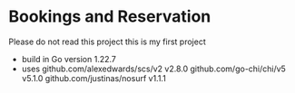 # Bookings and Reservation

Please do not read this project this is my first project 

- build in Go version 1.22.7 
- uses 	github.com/alexedwards/scs/v2 v2.8.0
	github.com/go-chi/chi/v5 v5.1.0
	github.com/justinas/nosurf v1.1.1